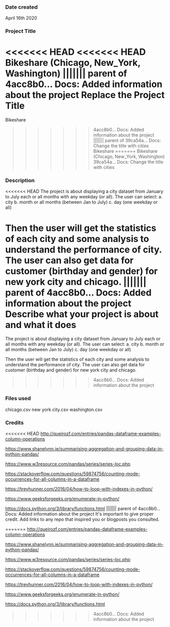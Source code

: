 ### Date created
April 16th 2020

### Project Title
<<<<<<< HEAD
<<<<<<< HEAD
Bikeshare (Chicago, New_York, Washington)
||||||| parent of 4acc8b0... Docs: Added information about the project
Replace the Project Title
=======
Bikeshare
>>>>>>> 4acc8b0... Docs: Added information about the project
||||||| parent of 39ca54a... Docs: Change the title with cities
Bikeshare
=======
Bikeshare (Chicago, New_York, Washington)
>>>>>>> 39ca54a... Docs: Change the title with cities

### Description
<<<<<<< HEAD
The project is about displaying a city dataset from January to July each or all months with any weekday (or all).
The user can select:
a. city
b. month or all months (between Jan to July)
c. day (one weekday or all)

Then the user will get the statistics of each city and some analysis to understand the performance of city.
The user can also get data for customer (birthday and gender) for new york city and chicago.
||||||| parent of 4acc8b0... Docs: Added information about the project
Describe what your project is about and what it does
=======
The project is about displaying a city dataset from January to July each or all months with any weekday (or all).
The user can select:
a. city
b. month or all months (between Jan to July)
c. day (one weekday or all)

Then the user will get the statistics of each city and some analysis to understand the performance of city.
The user can also get data for customer (birthday and gender) for new york city and chicago.
>>>>>>> 4acc8b0... Docs: Added information about the project

### Files used
chicago.csv
new york city.csv
washington.csv

### Credits
<<<<<<< HEAD
http://queirozf.com/entries/pandas-dataframe-examples-column-operations

https://www.shanelynn.ie/summarising-aggregation-and-grouping-data-in-python-pandas/

https://www.w3resource.com/pandas/series/series-loc.php

https://stackoverflow.com/questions/59874756/counting-mode-occurrences-for-all-columns-in-a-dataframe

https://treyhunner.com/2016/04/how-to-loop-with-indexes-in-python/

https://www.geeksforgeeks.org/enumerate-in-python/

https://docs.python.org/3/library/functions.html
||||||| parent of 4acc8b0... Docs: Added information about the project
It's important to give proper credit. Add links to any repo that inspired you or blogposts you consulted.

=======
http://queirozf.com/entries/pandas-dataframe-examples-column-operations

https://www.shanelynn.ie/summarising-aggregation-and-grouping-data-in-python-pandas/

https://www.w3resource.com/pandas/series/series-loc.php

https://stackoverflow.com/questions/59874756/counting-mode-occurrences-for-all-columns-in-a-dataframe

https://treyhunner.com/2016/04/how-to-loop-with-indexes-in-python/

https://www.geeksforgeeks.org/enumerate-in-python/

https://docs.python.org/3/library/functions.html
>>>>>>> 4acc8b0... Docs: Added information about the project

